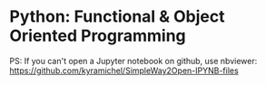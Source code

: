 # Python: Functional & Object Oriented Programming

PS: If you can't open a Jupyter notebook on github, use nbviewer:
https://github.com/kyramichel/SimpleWay2Open-IPYNB-files
